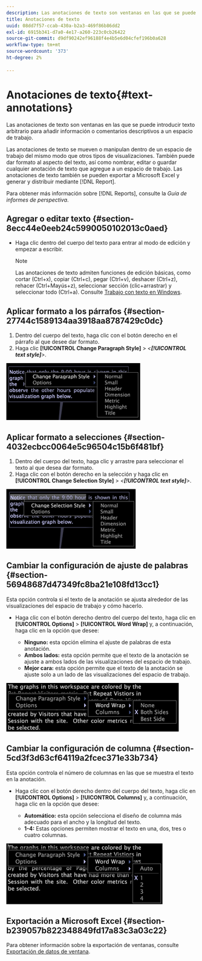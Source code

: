 ```yaml
---
description: Las anotaciones de texto son ventanas en las que se puede introducir texto arbitrario para añadir información o comentarios descriptivos a un espacio de trabajo.
title: Anotaciones de texto
uuid: 08dd7f57-ccab-430a-b2a3-469f86b86dd2
exl-id: 6915b341-d7a0-4e17-a260-223c0cb26422
source-git-commit: d9df90242ef96188f4e4b5e6d04cfef196b0a628
workflow-type: tm+mt
source-wordcount: '373'
ht-degree: 2%

---
```


# Anotaciones de texto{#text-annotations}

Las anotaciones de texto son ventanas en las que se puede introducir texto arbitrario para añadir información o comentarios descriptivos a un espacio de trabajo.

Las anotaciones de texto se mueven o manipulan dentro de un espacio de trabajo del mismo modo que otros tipos de visualizaciones. También puede dar formato al aspecto del texto, así como nombrar, editar o guardar cualquier anotación de texto que agregue a un espacio de trabajo. Las anotaciones de texto también se pueden exportar a Microsoft Excel y generar y distribuir mediante [!DNL Report].

Para obtener más información sobre [!DNL Reports], consulte la *Guía de informes de perspectiva*.

## Agregar o editar texto {#section-8ecc44e0eeb24c5990050102013c0aed}

* Haga clic dentro del cuerpo del texto para entrar al modo de edición y empezar a escribir.

   >[!NOTE]
   >
   >Las anotaciones de texto admiten funciones de edición básicas, como cortar (Ctrl+x), copiar (Ctrl+c), pegar (Ctrl+v), deshacer (Ctrl+z), rehacer (Ctrl+Mayús+z), seleccionar sección (clic+arrastrar) y seleccionar todo (Ctrl+a). Consulte [Trabajo con texto en Windows](../../../../home/c-get-started/c-wk-win-wksp/c-work-text-win.md#concept-f1222434bf954767808e94b955945c8d).

## Aplicar formato a los párrafos {#section-27744c1589134aa3918aa8787429c0dc}

1. Dentro del cuerpo del texto, haga clic con el botón derecho en el párrafo al que desee dar formato.
1. Haga clic **[!UICONTROL Change Paragraph Style]** > *&lt;**[!UICONTROL text style]**>*.

![](assets/mnu_Text_Paragraph.png)

## Aplicar formato a selecciones {#section-4032ecbcc0064e5c96504c15b6f481bf}

1. Dentro del cuerpo del texto, haga clic y arrastre para seleccionar el texto al que desea dar formato.
1. Haga clic con el botón derecho en la selección y haga clic en **[!UICONTROL Change Selection Style]** > *&lt;**[!UICONTROL text style]**>*.

![](assets/mnu_Text_Selection.png)

## Cambiar la configuración de ajuste de palabras {#section-56948687d47349fc8ba21e108fd13cc1}

Esta opción controla si el texto de la anotación se ajusta alrededor de las visualizaciones del espacio de trabajo y cómo hacerlo.

* Haga clic con el botón derecho dentro del cuerpo del texto, haga clic en **[!UICONTROL Options]** > **[!UICONTROL Word Wrap]** y, a continuación, haga clic en la opción que desee:

   * **Ninguno:** esta opción elimina el ajuste de palabras de esta anotación.
   * **Ambos lados:** esta opción permite que el texto de la anotación se ajuste a ambos lados de las visualizaciones del espacio de trabajo.
   * **Mejor cara:** esta opción permite que el texto de la anotación se ajuste solo a un lado de las visualizaciones del espacio de trabajo.

![](assets/mnu_Text_OptionsWrap.png)

## Cambiar la configuración de columna {#section-5cd3f3d63cf64119a2fcec371e33b734}

Esta opción controla el número de columnas en las que se muestra el texto en la anotación.

* Haga clic con el botón derecho dentro del cuerpo del texto, haga clic en **[!UICONTROL Options]** > **[!UICONTROL Columns]** y, a continuación, haga clic en la opción que desee:

   * **Automático:** esta opción selecciona el diseño de columna más adecuado para el ancho y la longitud del texto.
   * **1-4:** Estas opciones permiten mostrar el texto en una, dos, tres o cuatro columnas.

![](assets/mnu_Text_OptionsColumns.png)

## Exportación a Microsoft Excel {#section-b239057b822348849fd17a83c3a03c22}

Para obtener información sobre la exportación de ventanas, consulte [Exportación de datos de ventana](../../../../home/c-get-started/c-wk-win-wksp/c-exp-win-data.md#concept-8df61d64ed434cc5a499023c44197349).

